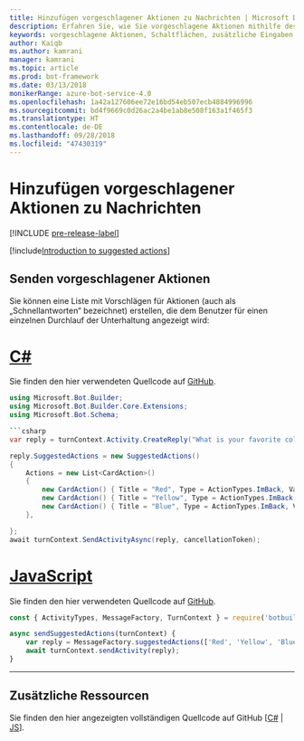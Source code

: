 ```yaml
---
title: Hinzufügen vorgeschlagener Aktionen zu Nachrichten | Microsoft Docs
description: Erfahren Sie, wie Sie vorgeschlagene Aktionen mithilfe des Bot Builder SDK für JavaScript in Nachrichten senden können.
keywords: vorgeschlagene Aktionen, Schaltflächen, zusätzliche Eingaben
author: Kaiqb
ms.author: kamrani
manager: kamrani
ms.topic: article
ms.prod: bot-framework
ms.date: 03/13/2018
monikerRange: azure-bot-service-4.0
ms.openlocfilehash: 1a42a127606ee72e16bd54eb507ecb4884996996
ms.sourcegitcommit: bd4f9669c0d26ac2a4be1ab8e508f163a1f465f3
ms.translationtype: HT
ms.contentlocale: de-DE
ms.lasthandoff: 09/28/2018
ms.locfileid: "47430319"
---
```

# <a name="add-suggested-actions-to-messages"></a>Hinzufügen vorgeschlagener Aktionen zu Nachrichten

[!INCLUDE [pre-release-label](../includes/pre-release-label.md)]

[!include[Introduction to suggested actions](../includes/snippet-suggested-actions-intro.md)] 

## <a name="send-suggested-actions"></a>Senden vorgeschlagener Aktionen

Sie können eine Liste mit Vorschlägen für Aktionen (auch als „Schnellantworten“ bezeichnet) erstellen, die dem Benutzer für einen einzelnen Durchlauf der Unterhaltung angezeigt wird: 

# <a name="ctabcsharp"></a>[C#](#tab/csharp)

Sie finden den hier verwendeten Quellcode auf [GitHub](https://aka.ms/SuggestedActionsCSharp).

```csharp
using Microsoft.Bot.Builder;
using Microsoft.Bot.Builder.Core.Extensions;
using Microsoft.Bot.Schema;

```csharp
var reply = turnContext.Activity.CreateReply("What is your favorite color?");

reply.SuggestedActions = new SuggestedActions()
{
    Actions = new List<CardAction>()
    {
        new CardAction() { Title = "Red", Type = ActionTypes.ImBack, Value = "Red" },
        new CardAction() { Title = "Yellow", Type = ActionTypes.ImBack, Value = "Yellow" },
        new CardAction() { Title = "Blue", Type = ActionTypes.ImBack, Value = "Blue" },
    },

};
await turnContext.SendActivityAsync(reply, cancellationToken);
```

# <a name="javascripttabjavascript"></a>[JavaScript](#tab/javascript)
Sie finden den hier verwendeten Quellcode auf [GitHub](https://aka.ms/SuggestActionsJS).

```javascript
const { ActivityTypes, MessageFactory, TurnContext } = require('botbuilder');

async sendSuggestedActions(turnContext) {
    var reply = MessageFactory.suggestedActions(['Red', 'Yellow', 'Blue'], 'What is the best color?');
    await turnContext.sendActivity(reply);
}
```

---

## <a name="additional-resources"></a>Zusätzliche Ressourcen

Sie finden den hier angezeigten vollständigen Quellcode auf GitHub [[C#](https://aka.ms/SuggestedActionsCSharp) | [JS](https://aka.ms/SuggestActionsJS)].
